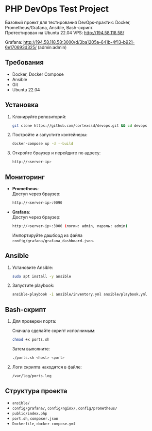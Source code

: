 # PHP DevOps Test Project

Базовый проект для тестирования DevOps-практик: Docker, Prometheus/Grafana, Ansible, Bash-скрипт.  
Протестирован на Ubuntu 22.04 VPS:
http://194.58.118.58/

Grafana:
http://194.58.118.58:3000/d/3ba1205a-641b-4f13-b921-6e170693d325/
(admin:admin)

## Требования

- Docker, Docker Compose
- Ansible
- Git
- Ubuntu 22.04

## Установка

1. Клонируйте репозиторий:
    ```bash
    git clone https://github.com/cortexssd/devops.git && cd devops
    ```

2. Постройте и запустите контейнеры:
    ```bash
    docker-compose up -d --build
    ```

3. Откройте браузер и перейдите по адресу:
    ```bash
    http://<server-ip>
    ```

## Мониторинг

- **Prometheus**:  
    Доступ через браузер:
    ```bash
    http://<server-ip>:9090
    ```
  
- **Grafana**:  
    Доступ через браузер:
    ```bash
    http://<server-ip>:3000 (логин: admin, пароль: admin)
    ```

    Импортируйте дашборд из файла `config/grafana/grafana_dashboard.json`.

## Ansible

1. Установите Ansible:
    ```bash
    sudo apt install -y ansible
    ```

2. Запустите playbook:
    ```bash
    ansible-playbook -i ansible/inventory.yml ansible/playbook.yml
    ```

## Bash-скрипт

1. Для проверки порта:

    Сначала сделайте скрипт исполнимым:
    ```bash
    chmod +x ports.sh
    ```

    Затем выполните:
    ```bash
    ./ports.sh <host> <port>
    ```

2. Логи скрипта находятся в файле:
    ```bash
    /var/log/ports.log
    ```

## Структура проекта

- `ansible/`
- `config/grafana/`, `config/nginx/`, `config/prometheus/`
- `public/index.php`
- `port.sh`, `composer.json`
- `Dockerfile`, `docker-compose.yml`
